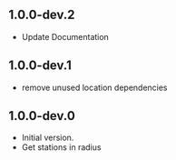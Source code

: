 ## 1.0.0-dev.2
- Update Documentation
## 1.0.0-dev.1
- remove unused location dependencies
## 1.0.0-dev.0
- Initial version.
- Get stations in radius